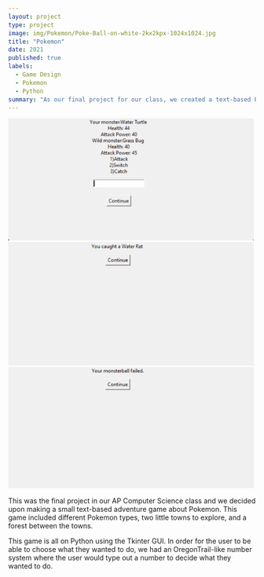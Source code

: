 ```yaml
---
layout: project
type: project
image: img/Pokemon/Poke-Ball-on-white-2kx2kpx-1024x1024.jpg
title: "Pokemon"
date: 2021
published: true
labels:
  - Game Design
  - Pokemon
  - Python
summary: "As our final project for our class, we created a text-based Pokemon adventure game."
---
```



<div class="text-center p-4">
  <img width="500px" src="../img/Pokemon/Screenshot 2023-08-31 171105.png" class="img-thumbnail" >
  <img width="500px" src="../img/Pokemon/Screenshot 2023-08-31 172119.png" class="img-thumbnail" >
  <img width="500px" src="../img/Pokemon/Screenshot 2023-08-31 172207.png" class="img-thumbnail" >
</div>


This was the final project in our AP Computer Science class and we decided upon making a small text-based adventure game about Pokemon. This game included different Pokemon types, two little towns to explore, and a forest between the towns. 

This game is all on Python using the Tkinter GUI. In order for the user to be able to choose what they wanted to do, we had an OregonTrail-like number system where the user would type out a number to decide what they wanted to do. 
